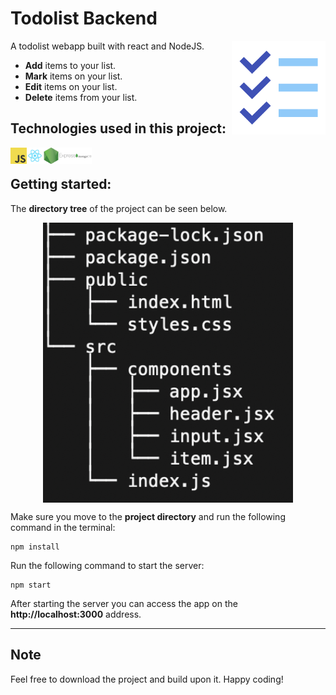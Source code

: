 # Todolist Backend 

<img src="./gitResources/1.png" align="right"
     alt="TodoList" width="150" height="150">

A todolist webapp built with react and NodeJS.

* **Add** items to your list.
* **Mark** items on your list.
* **Edit** items on your list.
* **Delete** items from your list.


## Technologies used in this project:

<img align="left" alt="JavaScript" width="26px" src="https://raw.githubusercontent.com/github/explore/80688e429a7d4ef2fca1e82350fe8e3517d3494d/topics/javascript/javascript.png" />
<img align="left" alt="React" width="26px" src="https://raw.githubusercontent.com/github/explore/80688e429a7d4ef2fca1e82350fe8e3517d3494d/topics/react/react.png" />
<img align="left" alt="Node.js" width="26px" src="https://raw.githubusercontent.com/github/explore/80688e429a7d4ef2fca1e82350fe8e3517d3494d/topics/nodejs/nodejs.png" />
<img align="left" alt="Express.js" width="26px" src="https://raw.githubusercontent.com/github/explore/80688e429a7d4ef2fca1e82350fe8e3517d3494d/topics/express/express.png" />
<img align="left" alt="MongoDB" width="26px" src="https://raw.githubusercontent.com/github/explore/80688e429a7d4ef2fca1e82350fe8e3517d3494d/topics/mongodb/mongodb.png" />

<br />

## Getting started:

The **directory tree** of the project can be seen below.

<p align="center">
  <img src="./gitResources/2.png" align="center" alt="tree" width="400">
</p>

Make sure you move to the **project directory** and run the following command in the terminal:

```shell
npm install
```

Run the following command to start the server:

```shell
npm start
```

After starting the server you can access the app on the **http://localhost:3000** address.

---

## Note

Feel free to download the project and build upon it. Happy coding!
